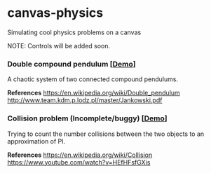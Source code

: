 # canvas-physics
Simulating cool physics problems on a canvas

NOTE: Controls will be added soon.

### Double compound pendulum [[Demo](https://phenax.github.io/canvas-physics/double-pendulum.html)]

A chaotic system of two connected compound pendulums.

**References**
https://en.wikipedia.org/wiki/Double_pendulum
http://www.team.kdm.p.lodz.pl/master/Jankowski.pdf


### Collision problem (Incomplete/buggy) [[Demo](https://phenax.github.io/canvas-physics/collision-problem.html)]

Trying to count the number collisions between the two objects to an approximation of PI.

**References**
https://en.wikipedia.org/wiki/Collision
https://www.youtube.com/watch?v=HEfHFsfGXjs
